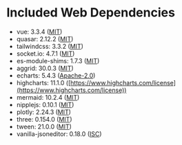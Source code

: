 # Included Web Dependencies

- vue: 3.3.4 ([MIT](https://opensource.org/licenses/MIT))
- quasar: 2.12.2 ([MIT](https://opensource.org/licenses/MIT))
- tailwindcss: 3.3.2 ([MIT](https://opensource.org/licenses/MIT))
- socket.io: 4.7.1 ([MIT](https://opensource.org/licenses/MIT))
- es-module-shims: 1.7.3 ([MIT](https://opensource.org/licenses/MIT))
- aggrid: 30.0.3 ([MIT](https://opensource.org/licenses/MIT))
- echarts: 5.4.3 ([Apache-2.0](https://opensource.org/licenses/Apache-2.0))
- highcharts: 11.1.0 ([https://www.highcharts.com/license](https://www.highcharts.com/license))
- mermaid: 10.2.4 ([MIT](https://opensource.org/licenses/MIT))
- nipplejs: 0.10.1 ([MIT](https://opensource.org/licenses/MIT))
- plotly: 2.24.3 ([MIT](https://opensource.org/licenses/MIT))
- three: 0.154.0 ([MIT](https://opensource.org/licenses/MIT))
- tween: 21.0.0 ([MIT](https://opensource.org/licenses/MIT))
- vanilla-jsoneditor: 0.18.0 ([ISC](https://opensource.org/licenses/ISC))